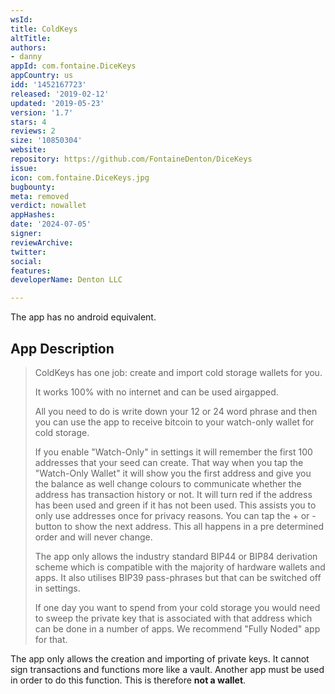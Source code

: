```yaml
---
wsId: 
title: ColdKeys
altTitle: 
authors:
- danny
appId: com.fontaine.DiceKeys
appCountry: us
idd: '1452167723'
released: '2019-02-12'
updated: '2019-05-23'
version: '1.7'
stars: 4
reviews: 2
size: '10850304'
website: 
repository: https://github.com/FontaineDenton/DiceKeys
issue: 
icon: com.fontaine.DiceKeys.jpg
bugbounty: 
meta: removed
verdict: nowallet
appHashes: 
date: '2024-07-05'
signer: 
reviewArchive: 
twitter: 
social: 
features: 
developerName: Denton LLC

---
```


The app has no android equivalent.

## App Description

> ColdKeys has one job: create and import cold storage wallets for you.
>
> It works 100% with no internet and can be used airgapped.
>
> All you need to do is write down your 12 or 24 word phrase and then you can use the app to receive bitcoin to your watch-only wallet for cold storage.
>
> If you enable "Watch-Only" in settings it will remember the first 100 addresses that your seed can create. That way when you tap the "Watch-Only Wallet" it will show you the first address and give you the balance as well change colours to communicate whether the address has transaction history or not. It will turn red if the address has been used and green if it has not been used. This assists you to only use addresses once for privacy reasons. You can tap the + or - button to show the next address. This all happens in a pre determined order and will never change.
>
> The app only allows the industry standard BIP44 or BIP84 derivation scheme which is compatible with the majority of hardware wallets and apps. It also utilises BIP39 pass-phrases but that can be switched off in settings.
>
> If one day you want to spend from your cold storage you would need to sweep the private key that is associated with that address which can be done in a number of apps. We recommend "Fully Noded" app for that.

The app only allows the creation and importing of private keys. It cannot sign transactions and functions more like a vault. Another app must be used in order to do this function. This is therefore **not a wallet**.